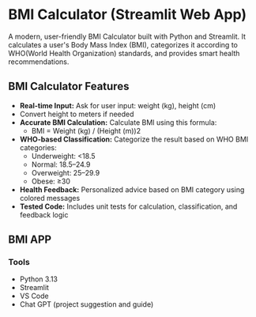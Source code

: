 # BMI Calculator (Streamlit Web App)
A modern, user-friendly BMI Calculator built with Python and Streamlit. It calculates a user's Body Mass Index (BMI), categorizes it according to WHO(World Health Organization) standards, and provides smart health recommendations.

## BMI Calculator Features
* **Real-time Input:** Ask for user input: weight (kg), height (cm)
* Convert height to meters if needed
* **Accurate BMI Calculation:** Calculate BMI using this formula:
    * BMI = Weight (kg) / (Height (m))2
* **WHO-based Classification:** Categorize the result based on WHO BMI categories:
    * Underweight: <18.5
    * Normal: 18.5–24.9
    * Overweight: 25–29.9
    * Obese: ≥30
* **Health Feedback:** Personalized advice based on BMI category using colored messages
* **Tested Code:** Includes unit tests for calculation, classification, and feedback logic


## BMI APP
<!-- Screenshot of app goes here.. -->


### Tools
* Python 3.13
* Streamlit
* VS Code
* Chat GPT (project suggestion and guide)